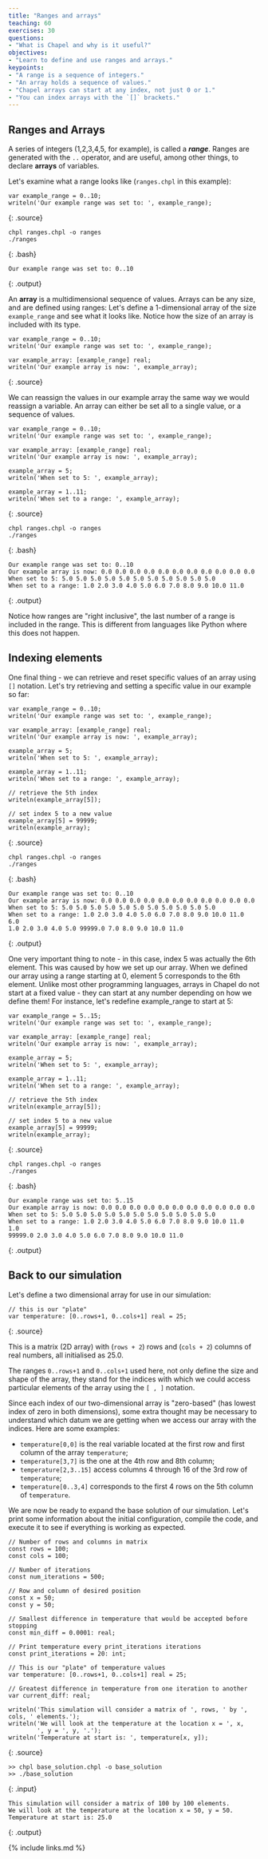```yaml
---
title: "Ranges and arrays"
teaching: 60
exercises: 30
questions:
- "What is Chapel and why is it useful?"
objectives:
- "Learn to define and use ranges and arrays."
keypoints:
- "A range is a sequence of integers."
- "An array holds a sequence of values."
- "Chapel arrays can start at any index, not just 0 or 1."
- "You can index arrays with the `[]` brackets."
---
```


## Ranges and Arrays

A series of integers (1,2,3,4,5, for example), is called a **_range_**. 
Ranges are generated with the `..` operator, and are useful, among other things, to declare **arrays** of variables.

Let's examine what a range looks like (`ranges.chpl` in this example):

```
var example_range = 0..10;
writeln('Our example range was set to: ', example_range);
```
{: .source}
```
chpl ranges.chpl -o ranges
./ranges
```
{: .bash}
```
Our example range was set to: 0..10
```
{: .output}

An **array** is a multidimensional sequence of values. 
Arrays can be any size, and are defined using ranges:
Let's define a 1-dimensional array of the size `example_range` and see what it looks like.
Notice how the size of an array is included with its type.

```
var example_range = 0..10;
writeln('Our example range was set to: ', example_range);

var example_array: [example_range] real;
writeln('Our example array is now: ', example_array);
```
{: .source}

We can reassign the values in our example array the same way we would reassign a variable.
An array can either be set all to a single value, or a sequence of values.

```
var example_range = 0..10;
writeln('Our example range was set to: ', example_range);

var example_array: [example_range] real;
writeln('Our example array is now: ', example_array);

example_array = 5;
writeln('When set to 5: ', example_array);

example_array = 1..11;
writeln('When set to a range: ', example_array);
```
{: .source}
```
chpl ranges.chpl -o ranges
./ranges
```
{: .bash}
```
Our example range was set to: 0..10
Our example array is now: 0.0 0.0 0.0 0.0 0.0 0.0 0.0 0.0 0.0 0.0 0.0
When set to 5: 5.0 5.0 5.0 5.0 5.0 5.0 5.0 5.0 5.0 5.0 5.0
When set to a range: 1.0 2.0 3.0 4.0 5.0 6.0 7.0 8.0 9.0 10.0 11.0
```
{: .output}

Notice how ranges are "right inclusive", the last number of a range is included in the range. 
This is different from languages like Python where this does not happen.

## Indexing elements

One final thing - we can retrieve and reset specific values of an array using `[]` notation.
Let's try retrieving and setting a specific value in our example so far:

```
var example_range = 0..10;
writeln('Our example range was set to: ', example_range);

var example_array: [example_range] real;
writeln('Our example array is now: ', example_array);

example_array = 5;
writeln('When set to 5: ', example_array);

example_array = 1..11;
writeln('When set to a range: ', example_array);

// retrieve the 5th index
writeln(example_array[5]);

// set index 5 to a new value
example_array[5] = 99999;
writeln(example_array);
```
{: .source}
```
chpl ranges.chpl -o ranges
./ranges
```
{: .bash}
```
Our example range was set to: 0..10
Our example array is now: 0.0 0.0 0.0 0.0 0.0 0.0 0.0 0.0 0.0 0.0 0.0
When set to 5: 5.0 5.0 5.0 5.0 5.0 5.0 5.0 5.0 5.0 5.0 5.0
When set to a range: 1.0 2.0 3.0 4.0 5.0 6.0 7.0 8.0 9.0 10.0 11.0
6.0
1.0 2.0 3.0 4.0 5.0 99999.0 7.0 8.0 9.0 10.0 11.0
```
{: .output}

One very important thing to note - in this case, index 5 was actually the 6th element.
This was caused by how we set up our array. 
When we defined our array using a range starting at 0, element 5 corresponds to the 6th element.
Unlike most other programming languages, arrays in Chapel do not start at a fixed value - 
they can start at any number depending on how we define them!
For instance, let's redefine example_range to start at 5:

```
var example_range = 5..15;
writeln('Our example range was set to: ', example_range);

var example_array: [example_range] real;
writeln('Our example array is now: ', example_array);

example_array = 5;
writeln('When set to 5: ', example_array);

example_array = 1..11;
writeln('When set to a range: ', example_array);

// retrieve the 5th index
writeln(example_array[5]);

// set index 5 to a new value
example_array[5] = 99999;
writeln(example_array);
```
{: .source}
```
chpl ranges.chpl -o ranges
./ranges
```
{: .bash}
```
Our example range was set to: 5..15
Our example array is now: 0.0 0.0 0.0 0.0 0.0 0.0 0.0 0.0 0.0 0.0 0.0
When set to 5: 5.0 5.0 5.0 5.0 5.0 5.0 5.0 5.0 5.0 5.0 5.0
When set to a range: 1.0 2.0 3.0 4.0 5.0 6.0 7.0 8.0 9.0 10.0 11.0
1.0
99999.0 2.0 3.0 4.0 5.0 6.0 7.0 8.0 9.0 10.0 11.0
```
{: .output}

## Back to our simulation

Let's define a two dimensional array for use in our simulation:

~~~
// this is our "plate"
var temperature: [0..rows+1, 0..cols+1] real = 25;
~~~
{: .source}

This is a matrix (2D array) with (`rows + 2`) rows and (`cols + 2`) columns of real numbers,
all initialised as 25.0.

The ranges `0..rows+1` and `0..cols+1` used here, not only define the size and shape of the array, 
they stand for the indices with which we could access particular elements of the array
using the `[ , ]` notation.

Since each index of our two-dimensional array is "zero-based"
(has lowest index of zero in both dimensions), some extra thought may be necessary to understand
which datum we are getting when we access our array with the indices. Here are some examples:

* `temperature[0,0]` is the real variable located at the first row and first column of
  the array `temperature`;
* `temperature[3,7]` is the one at the 4th row and 8th column;
* `temperature[2,3..15]` access columns 4 through 16 of the 3rd row of `temperature`;
* `temperature[0..3,4]` corresponds to the first 4 rows on the 5th column of `temperature`.

We are now be ready to expand the base solution of our simulation.
Let's print some information about the initial configuration, compile the code,
and execute it to see if everything is working as expected.

~~~
// Number of rows and columns in matrix 
const rows = 100;
const cols = 100;

// Number of iterations
const num_iterations = 500;

// Row and column of desired position
const x = 50;
const y = 50;

// Smallest difference in temperature that would be accepted before stopping
const min_diff = 0.0001: real;

// Print temperature every print_iterations iterations
const print_iterations = 20: int;

// This is our "plate" of temperature values
var temperature: [0..rows+1, 0..cols+1] real = 25;

// Greatest difference in temperature from one iteration to another
var current_diff: real;

writeln('This simulation will consider a matrix of ', rows, ' by ', cols, ' elements.');
writeln('We will look at the temperature at the location x = ', x,
        ', y = ', y, '.');
writeln('Temperature at start is: ', temperature[x, y]);
~~~
{: .source}
```
>> chpl base_solution.chpl -o base_solution
>> ./base_solution
```
{: .input}
~~~
This simulation will consider a matrix of 100 by 100 elements.
We will look at the temperature at the location x = 50, y = 50.
Temperature at start is: 25.0
~~~
{: .output}

{% include links.md %}
